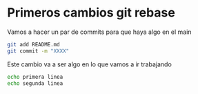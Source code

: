 # Primeros cambios git rebase
Vamos a hacer un par de commits para que haya algo en el main

```bash
git add README.md
git commit -m "XXXX"
```

Este cambio va a ser algo en lo que vamos a ir trabajando
```bash
echo primera linea
echo segunda linea
```